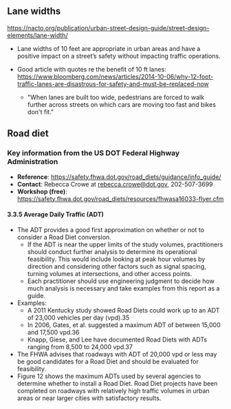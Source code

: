 ## Lane widths
https://nacto.org/publication/urban-street-design-guide/street-design-elements/lane-width/
- Lane widths of 10 feet are appropriate in urban areas and have a positive impact on a street’s safety without impacting traffic operations.

- Good article with quotes re the benefit of 10 ft lanes: https://www.bloomberg.com/news/articles/2014-10-06/why-12-foot-traffic-lanes-are-disastrous-for-safety-and-must-be-replaced-now 
   - "When lanes are built too wide, pedestrians are forced to walk further across streets on which cars are moving too fast and bikes don't fit."

## Road diet

### Key information from the US DOT Federal Highway Administration
- **Reference**: https://safety.fhwa.dot.gov/road_diets/guidance/info_guide/
- **Contact**: Rebecca Crowe at rebecca.crowe@dot.gov, 202-507-3699
- **Workshop (free)**: https://safety.fhwa.dot.gov/road_diets/resources/fhwasa16033-flyer.cfm

#### 3.3.5 Average Daily Traffic (ADT)
- The ADT provides a good first approximation on whether or not to consider a Road Diet conversion. 
   - If the ADT is near the upper limits of the study volumes, practitioners should conduct further analysis to determine its operational feasibility. This would include looking at peak hour volumes by direction and considering other factors such as signal spacing, turning volumes at intersections, and other access points. 
   - Each practitioner should use engineering judgment to decide how much analysis is necessary and take examples from this report as a guide.
- Examples:
   - A 2011 Kentucky study showed Road Diets could work up to an ADT of 23,000 vehicles per day (vpd).35
   - In 2006, Gates, et al. suggested a maximum ADT of between 15,000 and 17,500 vpd.36
   - Knapp, Giese, and Lee have documented Road Diets with ADTs ranging from 8,500 to 24,000 vpd.37 
- The FHWA advises that roadways with ADT of 20,000 vpd or less may be good candidates for a Road Diet and should be evaluated for feasibility. 
- Figure 12 shows the maximum ADTs used by several agencies to determine whether to install a Road Diet. Road Diet projects have been completed on roadways with relatively high traffic volumes in urban areas or near larger cities with satisfactory results.
